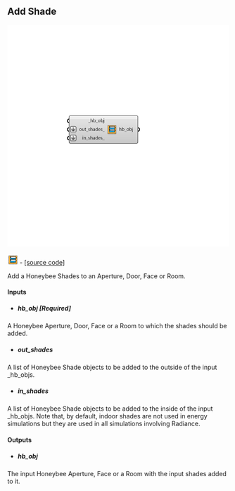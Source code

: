 ## Add Shade

![](../../images/components/Add_Shade.png)

![](../../images/icons/Add_Shade.png) - [[source code]](https://github.com/ladybug-tools/honeybee-grasshopper-core/blob/master/honeybee_grasshopper_core/src//HB%20Add%20Shade.py)


Add a Honeybee Shades to an Aperture, Door, Face or Room. 



#### Inputs
* ##### hb_obj [Required]
A Honeybee Aperture, Door, Face or a Room to which the shades should be added. 
* ##### out_shades 
A list of Honeybee Shade objects to be added to the outside of the input _hb_objs. 
* ##### in_shades 
A list of Honeybee Shade objects to be added to the inside of the input _hb_objs. Note that, by default, indoor shades are not used in energy simulations but they are used in all simulations involving Radiance. 

#### Outputs
* ##### hb_obj
The input Honeybee Aperture, Face or a Room with the input shades added to it. 